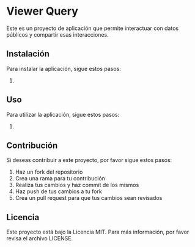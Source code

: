 # Viewer Query

Este es un proyecto de aplicación que permite interactuar con datos públicos y compartir esas interacciones. 

## Instalación

Para instalar la aplicación, sigue estos pasos:

1. 

## Uso

Para utilizar la aplicación, sigue estos pasos:

1. 

## Contribución

Si deseas contribuir a este proyecto, por favor sigue estos pasos:

1. Haz un fork del repositorio
2. Crea una rama para tu contribución
3. Realiza tus cambios y haz commit de los mismos
4. Haz push de tus cambios a tu fork
5. Crea un pull request para que tus cambios sean revisados

## Licencia

Este proyecto está bajo la Licencia MIT. Para más información, por favor revisa el archivo LICENSE.
